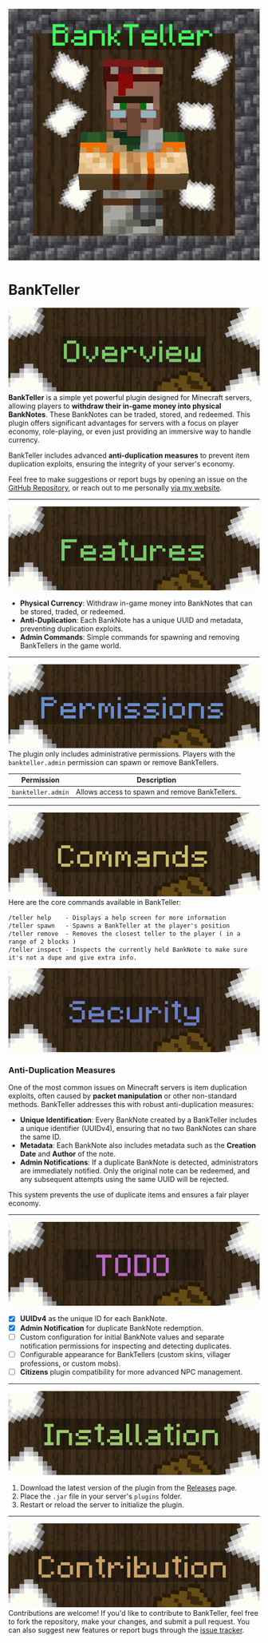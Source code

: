 ![BankTeller Thumbnail](./img/Thumbnail_512.png)

# BankTeller

![Banner](./img/banner_overview.png)
**BankTeller** is a simple yet powerful plugin designed for Minecraft servers, allowing players to **withdraw their in-game money into physical BankNotes**. These BankNotes can be traded, stored, and redeemed. This plugin offers significant advantages for servers with a focus on player economy, role-playing, or even just providing an immersive way to handle currency.

BankTeller includes advanced **anti-duplication measures** to prevent item duplication exploits, ensuring the integrity of your server's economy.

Feel free to make suggestions or report bugs by opening an issue on the [GitHub Repository](https://github.com/JustKato/BankTeller/issues/new), or reach out to me personally [via my website](https://danlegt.com).

---

![Banner](./img/banner_features.png)
- **Physical Currency**: Withdraw in-game money into BankNotes that can be stored, traded, or redeemed.
- **Anti-Duplication**: Each BankNote has a unique UUID and metadata, preventing duplication exploits.
- **Admin Commands**: Simple commands for spawning and removing BankTellers in the game world.

---

![Banner](./img/banner_permissions.png)
The plugin only includes administrative permissions. Players with the `bankteller.admin` permission can spawn or remove BankTellers.

| Permission         | Description                                 |
|--------------------|---------------------------------------------|
| `bankteller.admin`  | Allows access to spawn and remove BankTellers.|

---

![Banner](./img/banner_commands.png)
Here are the core commands available in BankTeller:
```
/teller help    - Displays a help screen for more information
/teller spawn   - Spawns a BankTeller at the player's position
/teller remove  - Removes the closest teller to the player ( in a range of 2 blocks )
/teller inspect - Inspects the currently held BankNote to make sure it's not a dupe and give extra info.
```

![Banner](./img/banner_security.png)
### Anti-Duplication Measures
One of the most common issues on Minecraft servers is item duplication exploits, often caused by **packet manipulation** or other non-standard methods. BankTeller addresses this with robust anti-duplication measures:

- **Unique Identification**: Every BankNote created by a BankTeller includes a unique identifier (UUIDv4), ensuring that no two BankNotes can share the same ID.
- **Metadata**: Each BankNote also includes metadata such as the **Creation Date** and **Author** of the note.
- **Admin Notifications**: If a duplicate BankNote is detected, administrators are immediately notified. Only the original note can be redeemed, and any subsequent attempts using the same UUID will be rejected.

This system prevents the use of duplicate items and ensures a fair player economy.

---
![Banner](./img/banner_todo.png)
- [X] **UUIDv4** as the unique ID for each BankNote.
- [X] **Admin Notification** for duplicate BankNote redemption.
- [ ] Custom configuration for initial BankNote values and separate notification permissions for inspecting and detecting duplicates.
- [ ] Configurable appearance for BankTellers (custom skins, villager professions, or custom mobs).
- [ ] **Citizens** plugin compatibility for more advanced NPC management.

---

![Banner](./img/banner_installation.png)
1. Download the latest version of the plugin from the [Releases](https://github.com/JustKato/BankTeller/releases) page.
2. Place the `.jar` file in your server's `plugins` folder.
3. Restart or reload the server to initialize the plugin.

---

![Banner](./img/banner_contribution.png)
Contributions are welcome! If you'd like to contribute to BankTeller, feel free to fork the repository, make your changes, 
and submit a pull request. You can also suggest new features or report bugs through the [issue tracker](https://github.com/JustKato/BankTeller/issues/new).